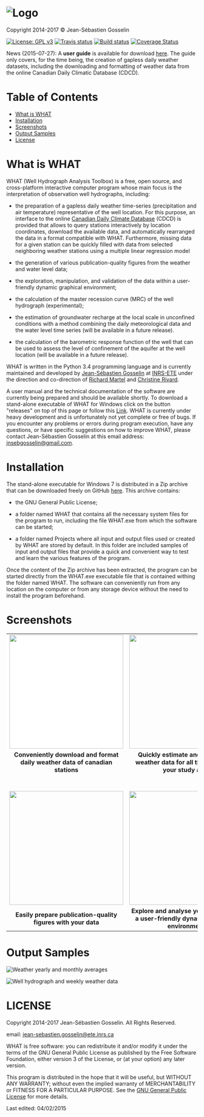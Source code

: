 ![Logo](https://github.com/jnsebgosselin/WHAT/blob/master/Images/WHAT_banner_lowres(150).png)
====
Copyright 2014-2017 © Jean-Sébastien Gosselin

[![License: GPL v3](https://img.shields.io/badge/License-GPL%20v3-blue.svg)](./LICENSE)
[![Travis status](https://travis-ci.org/jnsebgosselin/what.svg?branch=master)](https://travis-ci.org/jnsebgosselin/what)
[![Build status](https://ci.appveyor.com/api/projects/status/poha8kce7bugrmh8/branch/master?svg=true)](https://ci.appveyor.com/project/jnsebgosselin/what-16b6q/branch/master)
[![Coverage Status](https://coveralls.io/repos/github/jnsebgosselin/what/badge.svg?branch=master)](https://coveralls.io/github/jnsebgosselin/what?branch=master)

News (2015-07-27): A <b>user guide</b> is available for download [here](https://github.com/jnsebgosselin/WHAT/raw/master/User_Manual/WHATMANUAL.pdf). The guide only covers, for the time being, the creation of gapless daily weather datasets, including the downloading and formatting of weather data from the online Canadian Daily Climatic Database (CDCD).

# Table of Contents
- [What is WHAT](#what-is-what)
- [Installation](#installation)
- [Screenshots](#screenshots)
- [Output Samples](#output-samples)
- [License](#license)

# What is WHAT

WHAT (Well Hydrograph Analysis Toolbox) is a free, open source, and cross-platform interactive computer program whose main focus is the interpretation of observation well hydrographs, including:
* the preparation of a gapless daily weather time-series (precipitation and air temperature) representative of the well location. For this purpose, an interface to the online [Canadian Daily Climate Database](http://climate.weather.gc.ca/) (CDCD) is provided that allows to query stations interactively by location coordinates, download the available data, and automatically rearranged the data in a format compatible with WHAT. Furthermore, missing data for a given station can be quickly filled with data from selected neighboring weather stations using a multiple linear regression model
* the generation of various publication-quality figures from the weather and water level data;

* the exploration, manipulation, and validation of the data within a user-friendly dynamic graphical environment;

* the calculation of the master recession curve (MRC) of the well hydrograph (experimental);

* the estimation of groundwater recharge at the local scale in unconfined conditions with a method combining the daily meteorological data and the water level time series (will be available in a future release).

* the calculation of the barometric response function of the well that can be used to assess the level of confinement of the aquifer at the well location (will be available in a future release).

WHAT is written in the Python 3.4 programming language and is currently maintained and developed by [Jean-Sébastien Gosselin](http://www.liamg.ca/en/about-us/jean-sebastien-gosselin/) at [INRS-ETE](http://ete.inrs.ca/) under the direction and co-direction of [Richard Martel](http://www.inrs.ca/richard-martel) and [Christine Rivard](http://science.gc.ca/default.asp?lang=En&n=E3024D2D-1&xsl=sdmtprofile&xml=E3024D2D-1AB4-4F74-AF13-755D0DCF3E13&formid=B03536B8-8F8E-4BC1-A5BF-D62B13F57A8B&showfromadmin=1&readonly=true).

A user manual and the technical documentation of the software are currently being prepared and should be available shortly. To download a stand-alone executable of WHAT for Windows click on the button "releases" on top of this page or follow this [Link](https://github.com/jnsebgosselin/WHAT/releases). WHAT is currently under heavy development and is unfortunately not yet complete or free of bugs. If you encounter any problems or errors during program execution, have any questions, or have specific suggestions on how to improve WHAT, please contact Jean-Sébastien Gosselin at this email address: jnsebgosselin@gmail.com.

# Installation

The stand-alone executable for Windows 7 is distributed in a Zip archive that can be downloaded freely on GitHub [here](https://github.com/jnsebgosselin/WHAT/releases). This archive contains:

* the GNU General Public License;

* a folder named WHAT that contains all the necessary system files for the program to run, including the file WHAT.exe from which the software can be started;

* a folder named Projects where all input and output files used or created by WHAT are stored by default. In this folder are included samples of input and output files that provide a quick and convenient way to test and learn the various features of the program.

Once the content of the Zip archive has been extracted, the program can be started directly from the WHAT.exe executable file that is contained withing the folder named WHAT. The software can conveniently run from any location on the computer or from any storage device without the need to install the program beforehand.

# Screenshots

<table>
  <tr>
    <td align="center" bgcolor=white><img width="300" src="https://github.com/jnsebgosselin/WHAT/blob/master/Images/WHAT_Screenshot000.png"></td>
    <td align="center"><img width="300" src="https://github.com/jnsebgosselin/WHAT/blob/master/Images/WHAT_Screenshot001.png"></td>
  </tr>
  <tr>
    <td align="center"><b>Conveniently download and format daily weather data of canadian stations</b></td>
    <td align="center"><b>Quickly estimate and fill missing weather data for all the stations in your study area</b></td>
  </tr>
    <td align="center"><br><br><img width="300" src="https://github.com/jnsebgosselin/WHAT/blob/master/Images/WHAT_Screenshot002.png"></td>
    <td align="center"><br><br><img width="300" src="https://github.com/jnsebgosselin/WHAT/blob/master/Images/WHAT_Screenshot003.png"></td>
  </tr>
  <tr>
    <td align="center"><b>Easily prepare publication-quality figures with your data</b></td>
    <td align="center"><b>Explore and analyse your data within a user-friendly dynamic graphical environment</b></td>
  </tr>
  <tr>
</table>

# Output Samples

![Weather yearly and monthly averages](https://github.com/jnsebgosselin/WHAT/blob/master/Images/weather_normals_sample.png)

![Well hydrograph and weekly weather data](https://github.com/jnsebgosselin/WHAT/blob/master/Images/hydrograph_PO07.png)

# LICENSE

Copyright 2014-2017 Jean-Sébastien Gosselin. All Rights Reserved.

email: jean-sebastien.gosselin@ete.inrs.ca

WHAT is free software: you can redistribute it and/or modify
it under the terms of the GNU General Public License as published by
the Free Software Foundation, either version 3 of the License, or
(at your option) any later version.

This program is distributed in the hope that it will be useful,
but WITHOUT ANY WARRANTY; without even the implied warranty of
MERCHANTABILITY or FITNESS FOR A PARTICULAR PURPOSE.  See the
[GNU General Public License](http://www.gnu.org/licenses/) for more details.


Last edited: 04/02/2015
